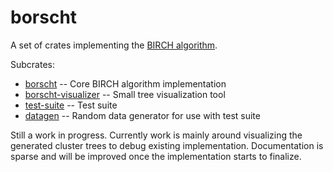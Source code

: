 # borscht

A set of crates implementing the [BIRCH algorithm](https://en.wikipedia.org/wiki/BIRCH). 

Subcrates:
* [borscht](borscht/) -- Core BIRCH algorithm implementation
* [borscht-visualizer](borscht-visualizer/) -- Small tree visualization tool
* [test-suite](test-suite/) -- Test suite
* [datagen](datagen/) -- Random data generator for use with test suite

Still a work in progress. Currently work is mainly around visualizing the generated cluster trees
to debug existing implementation. Documentation is sparse and will be improved once the 
implementation starts to finalize.
